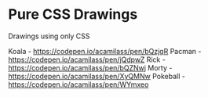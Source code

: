 # Pure CSS Drawings

Drawings using only CSS

Koala - https://codepen.io/acamilass/pen/bQzjqR
Pacman - https://codepen.io/acamilass/pen/jQdpwZ
Rick - https://codepen.io/acamilass/pen/bQZNwj
Morty - https://codepen.io/acamilass/pen/XyQMNw
Pokeball - https://codepen.io/acamilass/pen/WYmxeo
